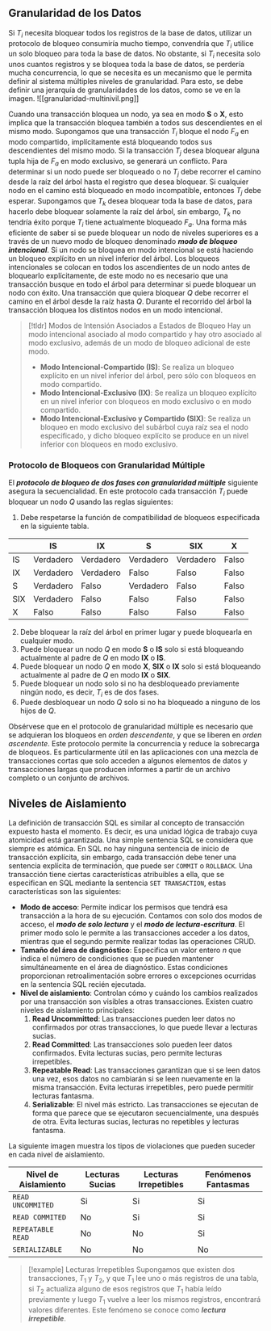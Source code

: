 ## Granularidad de los Datos
Si $T_i$ necesita bloquear todos los registros de la base de datos, utilizar un protocolo de bloqueo consumiría mucho tiempo, convendría que $T_i$ utilice un solo bloqueo para toda la base de datos. No obstante, si $T_i$ necesita solo unos cuantos registros y se bloquea toda la base de datos, se perdería mucha concurrencia, lo que se necesita es un mecanismo que le permita definir al sistema múltiples niveles de granularidad. Para esto, se debe definir una jerarquía de granularidades de los datos, como se ve en la imagen.
![[granularidad-multinivil.png]]

Cuando una transacción bloquea un nodo, ya sea en modo **S** o **X**, esto implica que la transacción bloquea también a todos sus descendientes en el mismo modo.
Supongamos que una transacción $T_i$ bloque el nodo $F_a$ en modo compartido, implícitamente está bloqueando todos sus descendientes del mismo modo. Si la transacción $T_j$ desea bloquear alguna tupla hija de $F_a$ en modo exclusivo, se generará un conflicto.
Para determinar si un nodo puede ser bloqueado o no $T_j$ debe recorrer el camino desde la raíz del árbol hasta el registro que desea bloquear. Si cualquier nodo en el camino está bloqueado en modo incompatible, entonces $T_j$ debe esperar. Supongamos que $T_k$ desea bloquear toda la base de datos, para hacerlo debe bloquear solamente la raíz del árbol, sin embargo, $T_k$ no tendría éxito porque $T_i$ tiene actualmente bloqueado $F_a$. Una forma más eficiente de saber si se puede bloquear un nodo de niveles superiores es a través de un nuevo modo de bloqueo denominado ***modo de bloqueo intencional***. 
Si un nodo se bloquea en modo intencional se está haciendo un bloqueo explícito en un nivel inferior del árbol. Los bloqueos intencionales se colocan en todos los ascendientes de un nodo antes de bloquearlo explícitamente, de este modo no es necesario que una transacción busque en todo el árbol para determinar si puede bloquear un nodo con éxito. Una transacción que quiera bloquear $Q$ debe recorrer el camino en el árbol desde la raíz hasta $Q$. Durante el recorrido del árbol la transacción bloquea los distintos nodos en un modo intencional.
>[!tldr] Modos de Intensión Asociados a Estados de Bloqueo
> Hay un modo intencional asociado al modo compartido y hay otro asociado al modo exclusivo, además de un modo de bloqueo adicional de este modo.
> - **Modo Intencional-Compartido (IS)**: Se realiza un bloqueo explícito en un nivel inferior del árbol, pero sólo con bloqueos en modo compartido.
> - **Modo Intencional-Exclusivo (IX)**: Se realiza un bloqueo explícito en un nivel inferior con bloqueos en modo exclusivo o en modo compartido.
> - **Modo Intencional-Exclusivo y Compartido (SIX)**: Se realiza un bloqueo en modo exclusivo del subárbol cuya raíz sea el nodo especificado, y dicho bloqueo explícito se produce en un nivel inferior con bloqueos en modo exclusivo.
### Protocolo de Bloqueos con Granularidad Múltiple
El ***protocolo de bloqueo de dos fases con granularidad múltiple*** siguiente asegura la secuencialidad. En este protocolo cada transacción $T_i$ puede bloquear un nodo $Q$ usando las reglas siguientes:
1. Debe respetarse la función de compatibilidad de bloqueos especificada en la siguiente tabla.

|     | IS        | IX        | S         | SIX       | X         |
|-----|-----------|-----------|-----------|-----------|-----------|
| IS  | Verdadero | Verdadero | Verdadero | Verdadero | Falso     |
| IX  | Verdadero | Verdadero | Falso     | Falso     | Falso     |
| S   | Verdadero | Falso     | Verdadero | Falso     | Falso     |
| SIX | Verdadero | Falso     | Falso     | Falso     | Falso     |
| X   | Falso     | Falso     | Falso     | Falso     | Falso     |

2. Debe bloquear la raíz del árbol en primer lugar y puede bloquearla en cualquier modo.
3. Puede bloquear un nodo $Q$ en modo **S** o **IS** solo si está bloqueando actualmente al padre de $Q$ en modo **IX** o **IS**.
4. Puede bloquear un nodo $Q$ en modo **X**, **SIX** o **IX** solo si está bloqueando actualmente al padre de $Q$ en modo **IX** o **SIX**.
5. Puede bloquear un nodo solo si no ha desbloqueado previamente ningún nodo, es decir, $T_i$ es de dos fases.
6. Puede desbloquear un nodo $Q$ solo si no ha bloqueado a ninguno de los hijos de $Q$.

Obsérvese que en el protocolo de granularidad múltiple es necesario que se adquieran los bloqueos en *orden descendente*, y que se liberen en *orden ascendente*. Este protocolo permite la concurrencia y reduce la sobrecarga de bloqueos. Es particularmente útil en las aplicaciones con una mezcla de transacciones cortas que solo acceden a algunos elementos de datos y transacciones largas que producen informes a partir de un archivo completo o un conjunto de archivos.
## Niveles de Aislamiento
La definición de transacción SQL es similar al concepto de transacción expuesto hasta el momento. Es decir, es una unidad lógica de trabajo cuya atomicidad está garantizada. Una simple sentencia SQL se considera que siempre es atómica. En SQL no hay ninguna sentencia de inicio de transacción explícita, sin embargo, cada transacción debe tener una sentencia explícita de terminación, que puede ser `COMMIT` o `ROLLBACK`.
Una transacción tiene ciertas características atribuibles a ella, que se especifican en SQL mediante la sentencia `SET TRANSACTION`, estas características son las siguientes:
- **Modo de acceso**: Permite indicar los permisos que tendrá esa transacción a la hora de su ejecución. Contamos con solo dos modos de acceso, el ***modo de solo lectura*** y el ***modo de lectura-escritura***. El primer modo solo le permite a las transacciones acceder a los datos, mientras que el segundo permite realizar todas las operaciones CRUD.
- **Tamaño del área de diagnóstico**: Especifica un valor entero $n$ que indica el número de condiciones que se pueden mantener simultáneamente en el área de diagnóstico. Estas condiciones proporcionan retroalimentación sobre errores o excepciones ocurridas en la sentencia SQL recién ejecutada.
- **Nivel de aislamiento**: Controlan cómo y cuándo los cambios realizados por una transacción son visibles a otras transacciones. Existen cuatro niveles de aislamiento principales:
	1. **Read Uncommitted**: Las transacciones pueden leer datos no confirmados por otras transacciones, lo que puede llevar a lecturas sucias.
	2. **Read Committed**: Las transacciones solo pueden leer datos confirmados. Evita lecturas sucias, pero permite lecturas irrepetibles.
	3. **Repeatable Read**: Las transacciones garantizan que si se leen datos una vez, esos datos no cambiarán si se leen nuevamente en la misma transacción. Evita lecturas irrepetibles, pero puede permitir lecturas fantasma.
	4. **Serializable**: El nivel más estricto. Las transacciones se ejecutan de forma que parece que se ejecutaron secuencialmente, una después de otra. Evita lecturas sucias, lecturas no repetibles y lecturas fantasma.

La siguiente imagen muestra los tipos de violaciones que pueden suceder en cada nivel de aislamiento.

| Nivel de Aislamiento | Lecturas Sucias | Lecturas Irrepetibles | Fenómenos Fantasmas |
| -------------------- | --------------- | --------------------- | ------------------- |
| `READ UNCOMMITED`    | Si              | Si                    | Si                  |
| `READ COMMITED`      | No              | Si                    | Si                  |
| `REPEATABLE READ`    | No              | No                    | Si                  |
| `SERIALIZABLE`       | No              | No                    | No                  |

>[!example] Lecturas Irrepetibles
>Supongamos que existen dos transacciones, $T_1$ y $T_2$, y que $T_1$ lee uno o más registros de una tabla, si $T_2$ actualiza alguno de esos registros que $T_1$ había leído previamente y luego $T_1$ vuelve a leer los mismos registros, encontrará valores diferentes. Este fenómeno se conoce como ***lectura irrepetible***.
